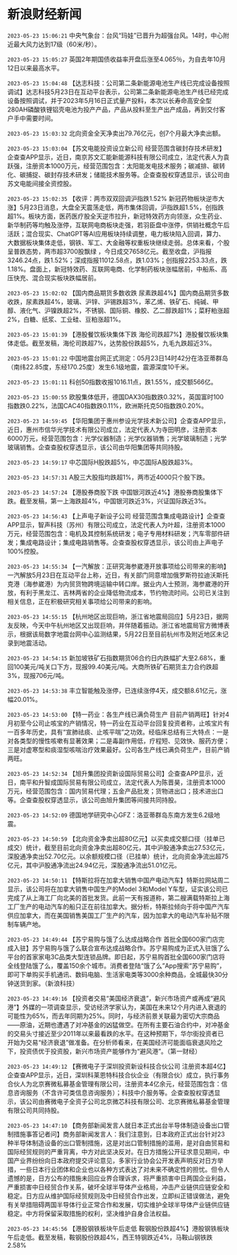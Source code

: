 # 新浪财经新闻
`2023-05-23 15:06:21` 中央气象台：台风“玛娃”已晋升为超强台风。14时，中心附近最大风力达到17级（60米/秒）。

`2023-05-23 15:05:27` 英国2年期国债收益率开盘后涨至4.065％，为自去年10月12日以来最高水平。

`2023-05-23 15:04:48` 【达志科技：公司第二条新能源电池生产线已完成设备按照调试】达志科技5月23日在互动平台表示，公司第二条新能源电池生产线已经完成设备按照调试，并于2023年5月16日正式量产投料，本次以长寿命高安全型280AH磷酸铁锂铝壳电池为投产产品，产品从投料至生产出产成品，再到交付客户手中需要时间。

`2023-05-23 15:03:32` 北向资金全天净卖出79.76亿元，创7个月最大净卖出额。

`2023-05-23 15:03:04` 【苏文电能投资设立新公司 经营范围含碳封存技术研发】企查查APP显示，近日，南京苏文汇能新能源科技有限公司成立，法定代表人为袁跃强，注册资本1000万元，经营范围包含：太阳能发电技术服务；碳减排、碳转化、碳捕捉、碳封存技术研发；储能技术服务等。企查查股权穿透显示，该公司由苏文电能间接全资控股。

`2023-05-23 15:02:35` 【收评：两市双双回调沪指跌1.52% 新冠药物板块逆市大涨】5月23日消息，大盘全天震荡走低，两市集体回调，沪指跌超1.5%，创指跌超1%。板块方面，医药医疗股全天逆市拉升，新冠特效药方向领涨，众生药业、新华制药等均触及涨停，互联网电商板块走强，若羽臣盘中涨停，供销社概念午后活跃；混合现实、ChatGPT等AI应用板块持续调整，电力板块陷入回调，算力、大数据板块集体走低，钢铁、军工、大金融等权重板块继续走弱。总体来看，个股呈普跌态势，两市超3700股飘绿 ，今日成交7658亿元。截至收盘，沪指报3246.24点，跌1.52%；深成指报11012.58点，跌1.03%；创指报2253.33点，跌1.18%。盘面上，新冠特效药、互联网电商、化学制药板块涨幅居前，中船系、高压快充、混合现实板块跌幅居前。

`2023-05-23 15:02:02` 【国内商品期货多数收跌 尿素跌超4%】国内商品期货多数收跌，尿素跌超4%，玻璃、沪锌、沪锡跌超3%，苯乙烯、铁矿石、纯碱、甲醇、液化气、沪镍跌超2%，不锈钢、国际铜、橡胶、乙二醇跌超1%；菜籽粕涨超2%，白糖、纸浆、工业硅、豆粕涨超1%。

`2023-05-23 15:01:39` 【港股餐饮板块集体下跌 海伦司跌超7%】港股餐饮板块集体走低。截至发稿，海伦司跌超7%，达势股份跌超5%，九毛九跌超近3%。

`2023-05-23 15:01:22` 中国地震台网正式测定：05月23日14时42分在洛亚蒂群岛（南纬22.85度，东经170.25度）发生6.1级地震，震源深度10千米。

`2023-05-23 15:01:11` 科创50指数收报1016.11点，跌1.55%，成交额566亿。

`2023-05-23 15:00:55` 欧股集体低开，德国DAX30指数跌0.32%，英国富时100指数跌0.22%，法国CAC40指数跌0.11%，欧洲斯托克50指数跌0.20%。

`2023-05-23 14:59:45` 【华阳集团于惠州参设光学技术新公司】企查查APP显示，近日，惠州市信华光学技术有限公司成立，法定代表人为寺田明彦，注册资本6000万元，经营范围包含：光学仪器制造；光学仪器销售；光学玻璃制造；光学玻璃销售。企查查股权穿透显示，该公司由华阳集团等共同持股。

`2023-05-23 14:59:17` 中芯国际H股跌超5%，中芯国际A股跌超3%。

`2023-05-23 14:57:31` A股三大股指均跌超1%，两市近4000只个股下跌。

`2023-05-23 14:57:24` 【港股券商股下跌 中国银河跌近4%】港股券商股集体下跌。截至发稿，第一上海跌超4%，中国银河跌近3%，兴证国际跌近3%。

`2023-05-23 14:56:43` 【上声电子新设子公司 经营范围含集成电路设计】企查查APP显示，智声科技（苏州）有限公司成立，法定代表人为叶超，注册资本1000万元，经营范围包含：电机及其控制系统研发；电子专用材料研发；汽车零部件研发；集成电路设计；集成电路销售等。企查查股权穿透显示，该公司由上声电子100%控股。

`2023-05-23 14:55:34` 【一汽解放：正研究海参崴港开放事项给公司带来的影响】一汽解放5月23日在互动平台上称，近日，有关部门同意增加俄罗斯符拉迪沃斯托克港（海参崴港）为内贸货物跨境运输中转口岸。据业内人士预测，海参崴港的开放，有利于黑龙江、吉林两省的企业降低物流成本，节约物流时间。公司已关注到相关信息，正在积极研究相关事项给公司带来的影响。

`2023-05-23 14:55:15` 【杭州地区出现巨响，浙江省地震局回应】5月23日，据网友反映，今天中午杭州地区又出现巨响，并伴随着振动。浙江省地震局官方微博表示，根据该局数字地震台网中心监测结果，5月22日至目前杭州市及附近地区未记录到地震活动。

`2023-05-23 14:54:15` 新加坡铁矿石指数期货06合约日内跌幅扩大至2.68%，重回100美元/吨关口下方，现报99.40美元/吨。大商所铁矿石期货主力合约跌超3%，现报706元/吨。

`2023-05-23 14:53:38` 丰立智能触及涨停，已连续涨停4天，成交额8.61亿元，涨幅20.01%。

`2023-05-23 14:53:00` 【特一药业：各生产线已满负荷生产 目前产销两旺】针对4月初至今公司止咳宝的产销情况，特一药业在互动平台回复投资者称，止咳宝片有一百多年历史，具有“宣肺祛痰、止咳平喘”之功效。经临床总结有三大特点：一是对各类型的慢性咳嗽有显著效果；二是毒副作用低，疗程短、见效快、服药方便；三是对虚寒型和痰湿型咳喘治疗效果最好。公司各生产线已满负荷生产，目前产销两旺。

`2023-05-23 14:52:34` 【旭升集团投资新设国际贸易公司】企查查APP显示，近日，南平和升智成国际贸易有限公司成立，法定代表人为陈晋昊，注册资本1000万元，经营范围包含：国内贸易代理；五金产品批发；货物进出口；技术进出口等。企查查股权穿透显示，该公司由旭升集团等间接共同持股。

`2023-05-23 14:52:09` 德国地学研究中心GFZ：洛亚蒂群岛东南方发生6.2级地震。

`2023-05-23 14:50:59` 【北向资金净卖出超80亿元】以买卖成交额口径（挂单已成交）统计，截至目前北向资金净卖出超80亿元，其中沪股通净卖出27.53亿元，深股通净卖出52.70亿元。以余额规模口径（已挂单）统计，北向资金净流出超75亿元，其中沪股通净流出24.94亿元，深股通净流出51.01亿元。

`2023-05-23 14:50:11` 【特斯拉将在加拿大销售中国产电动汽车】特斯拉网站周二显示，该公司将在加拿大销售中国生产的Model 3和Model Y车型，证实该公司已完成了从上海工厂向北美的首批发货。此前一天有报道称，第二艘满载特斯拉上海工厂生产的电动汽车的船只正在前往加拿大。据分析，特斯拉倾向于将中国产汽车供应加拿大，而在美国销售美国工厂生产的汽车，因为加拿大的电动汽车补贴不限制车辆产地。

`2023-05-23 14:49:44` 【苏宁易购与饿了么达成战略合作 首批全国600家门店完成入驻】苏宁易购与饿了么联合宣布达成战略合作。苏宁易购成为正式入驻饿了么平台的首家家电3C品类大型连锁品牌。即日起，苏宁易购首批全国600家门店将全线登陆饿了么，覆盖150余个城市。消费者登陆“饿了么”App搜索“苏宁易购”，即可下单购买手机通讯、数码电脑、生活家电类等3000余种商品，全城最快30分钟送货到家。（新浪科技）

`2023-05-23 14:49:16` 【投资者交易“美国经济衰退”，新兴市场资产或再成“避风港”】外媒的一项调查显示，受访经济学家认为，美国在未来12个月内进入衰退的可能性为65%，而去年同期为25%。同时，与经济前景关联最为密切大宗商品——原油，近期也遭遇了对冲基金的凶猛做空。在所有主要石油合约中，对冲基金的交易头寸接近至少2011年以来最看跌的水平。在这种预期下，华尔街投资者已开始为交易“经济衰退”做准备。在分析师看来，在美国经济可能面临衰退风险之下，投资债优于投资股，新兴市场资产能够作为“避风港”。（第一财经）

`2023-05-23 14:49:12` 【赛微电子于深圳投资新设科技合伙公司 注册资本超4亿】企查查APP显示，近日，深圳科莱恩特科技合伙企业（有限合伙）成立，执行事务合伙人为北京赛微私募基金管理有限公司，注册资本4亿余元，经营范围包含：信息咨询服务（不含许可类信息咨询服务）；科技中介服务等。企查查股权穿透显示，该公司由赛微电子全资子公司北京微芯科技有限公司、北京赛微私募基金管理有限公司共同持股。

`2023-05-23 14:47:10` 【商务部新闻发言人就日本正式出台半导体制造设备出口管制措施事答记者问】商务部新闻发言人：我们注意到，日本政府正式出台针对23种半导体制造设备的出口管制措施，这是对出口管制措施的滥用，是对自由贸易和国际经贸规则的严重背离，中方对此坚决反对。在日方措施公开征求意见期间，中国产业界纷纷向日本政府提交评论意见，多家行业协会公开发表声明反对日方举措，一些日本行业团体和企业也以各种方式表达了对未来不确定性的担忧。但令人遗憾的是，日方公布的措施未回应业界合理诉求，将严重损害中日两国企业利益，严重损害中日经贸合作关系，破坏全球半导体产业格局，冲击产业链供应链安全和稳定。日方应从维护国际经贸规则及中日经贸合作出发，立即纠正错误做法，避免有关举措阻碍两国半导体行业正常合作和发展，切实维护全球半导体产业链供应链稳定。中方将保留采取措施的权利，坚决维护自身合法权益。

`2023-05-23 14:45:56` 【港股钢铁板块午后走低 鞍钢股份跌超4%】港股钢铁板块午后走低。截至发稿，鞍钢股份跌超4%，西王特钢跌近4%，马鞍山钢铁跌2.58%

